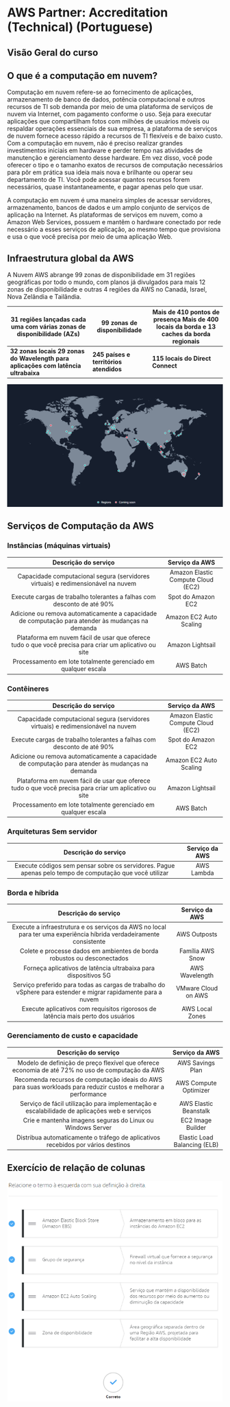 # AWS Partner: Accreditation (Technical) (Portuguese) 

Visão Geral do curso
---


## O que é a computação em nuvem?

Computação em nuvem refere-se ao fornecimento de aplicações, armazenamento de banco de dados, potência computacional e outros recursos de TI sob demanda por meio de uma plataforma de serviços de nuvem via Internet, com pagamento conforme o uso. Seja para executar aplicações que compartilham fotos com milhões de usuários móveis ou respaldar operações essenciais de sua empresa, a plataforma de serviços de nuvem fornece acesso rápido a recursos de TI flexíveis e de baixo custo. Com a computação em nuvem, não é preciso realizar grandes investimentos iniciais em hardware e perder tempo nas atividades de manutenção e gerenciamento desse hardware. Em vez disso, você pode oferecer o tipo e o tamanho exatos de recursos de computação necessários para pôr em prática sua ideia mais nova e brilhante ou operar seu departamento de TI. Você pode acessar quantos recursos forem necessários, quase instantaneamente, e pagar apenas pelo que usar.

A computação em nuvem é uma maneira simples de acessar servidores, armazenamento, bancos de dados e um amplo conjunto de serviços de aplicação na Internet. As plataformas de serviços em nuvem, como a Amazon Web Services, possuem e mantêm o hardware conectado por rede necessário a esses serviços de aplicação, ao mesmo tempo que provisiona e usa o que você precisa por meio de uma aplicação Web.

## Infraestrutura global da AWS

A Nuvem AWS abrange 99 zonas de disponibilidade em 31 regiões geográficas por todo o mundo, com planos já divulgados para mais 12 zonas de disponibilidade e outras 4 regiões da AWS no Canadá, Israel, Nova Zelândia e Tailândia.

| **31 regiões lançadas cada uma com várias zonas de disponibilidade (AZs)** | **99 zonas de disponibilidade** | **Mais de 410 pontos de presença Mais de 400 locais da borda e 13 caches da borda regionais** |
------------------------ | --------------------------------- |---------------------------------------------- |
**32 zonas locais 29 zonas do Wavelength para aplicações com latência ultrabaixa** | **245 países e territórios atendidos** | **115 locais do Direct Connect** |

![Regiões da AWS](../assets/AWS%20Regions.png)

## Serviços de Computação da AWS

### **Instâncias (máquinas virtuais)**

| Descrição do serviço | Serviço da AWS |
|:-------------------:|:---------------:|
| Capacidade computacional segura (servidores virtuais) e redimensionável na nuvem | Amazon Elastic Compute Cloud (EC2) |
| Execute cargas de trabalho tolerantes a falhas com desconto de até 90% | Spot do Amazon EC2 |
| Adicione ou remova automaticamente a capacidade de computação para atender às mudanças na demanda | Amazon EC2 Auto Scaling |
| Plataforma em nuvem fácil de usar que oferece tudo o que você precisa para criar um aplicativo ou site | Amazon Lightsail |
| Processamento em lote totalmente gerenciado em qualquer escala | AWS Batch |

### **Contêineres**


| Descrição do serviço | Serviço da AWS |
|:-------------------:|:---------------:|
| Capacidade computacional segura (servidores virtuais) e redimensionável na nuvem | Amazon Elastic Compute Cloud (EC2) |
| Execute cargas de trabalho tolerantes a falhas com desconto de até 90% | Spot do Amazon EC2 |
| Adicione ou remova automaticamente a capacidade de computação para atender às mudanças na demanda | Amazon EC2 Auto Scaling |
| Plataforma em nuvem fácil de usar que oferece tudo o que você precisa para criar um aplicativo ou site | Amazon Lightsail |
| Processamento em lote totalmente gerenciado em qualquer escala | AWS Batch |

### **Arquiteturas Sem servidor**

| Descrição do serviço | Serviço da AWS |
|:-------------------:|:---------------:|
| Execute códigos sem pensar sobre os servidores. Pague apenas pelo tempo de computação que você utilizar | AWS Lambda |

### **Borda e híbrida**

| Descrição do serviço | Serviço da AWS |
|:-------------------:|:---------------:|
| Execute a infraestrutura e os serviços da AWS no local para ter uma experiência híbrida verdadeiramente consistente | AWS Outposts |
| Colete e processe dados em ambientes de borda robustos ou desconectados | Família AWS Snow |
| Forneça aplicativos de latência ultrabaixa para dispositivos 5G | AWS Wavelength |
| Serviço preferido para todas as cargas de trabalho do vSphere para estender e migrar rapidamente para a nuvem | VMware Cloud on AWS |
| Execute aplicativos com requisitos rigorosos de latência mais perto dos usuários | AWS Local Zones |

### **Gerenciamento de custo e capacidade**

| Descrição do serviço | Serviço da AWS |
|:-------------------:|:---------------:|
| Modelo de definição de preço flexível que oferece economia de até 72% no uso de computação da AWS | AWS Savings Plan |
| Recomenda recursos de computação ideais do AWS para suas workloads para reduzir custos e melhorar a performance | AWS Compute Optimizer |
| Serviço de fácil utilização para implementação e escalabilidade de aplicações web e serviços | AWS Elastic Beanstalk |
| Crie e mantenha imagens seguras do Linux ou Windows Server | EC2 Image Builder |
| Distribua automaticamente o tráfego de aplicativos recebidos por vários destinos | Elastic Load Balancing (ELB) |

## Exercício de relação de colunas

![Relação de colunas](../assets/teste%20-%20relacione%20as%20colunas.png)
